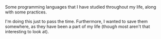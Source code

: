 Some programming languages that I have studied throughout my life, along with some practices.

I'm doing this just to pass the time. Furthermore, I wanted to save them somewhere, as they have been a part of my life (though most aren't that interesting to look at).
